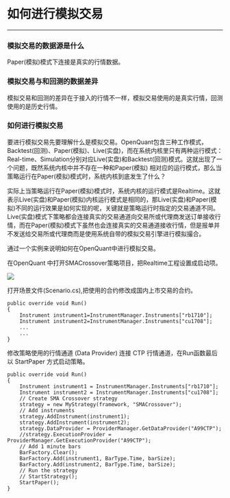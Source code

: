 # 如何进行模拟交易

---

###  <div id="Paper_data_source"></div>模拟交易的数据源是什么

 Paper\(模拟\)模式下连接是真实的行情数据。

###  <div id="Paper_and_Backtest_data_diff"></div>模拟交易与和回测的数据差异

 模拟交易和回测的差异在于接入的行情不一样，模拟交易使用的是真实行情，回测使用的是历史行情。

### <div id="Paper"></div>如何进行模拟交易

要进行模拟交易先要理解什么是模拟交易。OpenQuant包含三种工作模式，Backtest\(回测\)、Paper\(模拟\)、Live\(实盘\)，而在系统内核里只有两种运行模式：Real-time、Simulation分别对应Live\(实盘\)和Backtest\(回测\)模式。这就出现了一个问题，既然系统内核中并不存在一种和Paper\(模拟\) 相对应的运行模式，那么当策略运行在Paper\(模拟\)模式时，系统内核到底发生了什么？

实际上当策略运行在Paper\(模拟\)模式时，系统内核的运行模式是Realtime。这就表示Live\(实盘\)和Paper\(模拟\)内核运行模式是相同的，那Live\(实盘\)和Paper\(模拟\)不同的运行效果是如何实现的呢，关键就是策略运行时指定的交易通道不同。Live\(实盘\)模式下策略都会连接真实的交易通道向交易所或代理商发送订单接收行情，而在Paper\(模拟\)模式下虽然也会连接真实的交易通道接收行情，但是报单并不发送给交易所或代理商而是使用系统自带的模拟交易引擎进行模拟撮合。

通过一个实例来说明如何在OpenQuant中进行模拟交易。

在OpenQuant 中打开SMACrossover策略项目，把Realtime工程设置成启动项。

![](/assets/simulated_trading01.png)

打开场景文件\(Scenario.cs\),把使用的合约修改成国内上市交易的合约。

```
public override void Run()
{
    Instrument instrument1=InstrumentManager.Instruments["rb1710"];
    Instrument instrument2=InstrumentManager.Instruments["cu1708"];
    ...
    ...
}
```

修改策略使用的行情通道 \(Data Provider\) 连接 CTP 行情通道，在Run函数最后以 StartPaper 方式启动策略。

```
public override void Run()
{
    Instrument instrument1 = InstrumentManager.Instruments["rb1710"];
    Instrument instrument2 = InstrumentManager.Instruments["cu1708"];
    // Create SMA Crossover strategy
    strategy = new MyStrategy(framework, "SMACrossover");
    // Add instruments
    strategy.AddInstrument(instrument1);
    strategy.AddInstrument(instrument2);
    strategy.DataProvider = ProviderManager.GetDataProvider("A99CTP");
    //strategy.ExecutionProvider = ProviderManager.GetExecutionProvider("A99CTP");
    // Add 1 minute bars
    BarFactory.Clear();
    BarFactory.Add(instrument1, BarType.Time, barSize);
    BarFactory.Add(instrument2, BarType.Time, barSize);
    // Run the strategy
    // StartStrategy();
    StartPaper();
}
```



